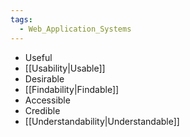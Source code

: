 ```yaml
---
tags:
  - Web_Application_Systems
---
```

- Useful
- [[Usability|Usable]]
- Desirable
- [[Findability|Findable]]
- Accessible
- Credible
- [[Understandability|Understandable]]